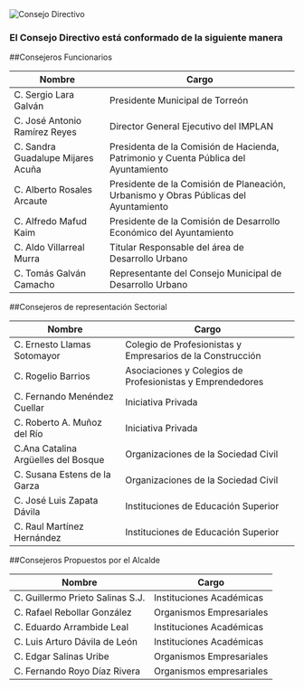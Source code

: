 
<img class="img-responsive contenido-imagen" src="integrantes/mesa.jpg" alt="Consejo Directivo">

### El Consejo Directivo está conformado de la siguiente manera

##Consejeros Funcionarios

Nombre                                     | Cargo
-------------------------------------------|------------------------------------------------------------------------------------
C. Sergio Lara Galván                      | Presidente Municipal de Torreón
C. José Antonio Ramírez Reyes              | Director General Ejecutivo del IMPLAN
C. Sandra Guadalupe Mijares Acuña          | Presidenta de la Comisión de Hacienda, Patrimonio y Cuenta Pública del Ayuntamiento
C. Alberto Rosales Arcaute                 | Presidente de la Comisión de Planeación, Urbanismo y Obras Públicas del Ayuntamiento
C. Alfredo Mafud Kaim                      | Presidente de la Comisión de Desarrollo Económico del Ayuntamiento
C. Aldo Villarreal Murra                   | Titular Responsable del área de Desarrollo Urbano
C. Tomás Galván Camacho                    | Representante del Consejo Municipal de Desarrollo Urbano

##Consejeros de representación Sectorial

Nombre                                     | Cargo
-------------------------------------------|------------------------------------------------------------------------------------
C. Ernesto Llamas Sotomayor                | Colegio de Profesionistas y Empresarios de la Construcción
C. Rogelio Barrios                         | Asociaciones y Colegios de Profesionistas y Emprendedores
C. Fernando Menéndez Cuellar               | Iniciativa Privada
C. Roberto A. Muñoz del Río                | Iniciativa Privada
C.Ana Catalina Argüelles del Bosque        | Organizaciones de la Sociedad Civil
C. Susana Estens de la Garza               | Organizaciones de la Sociedad Civil
C. José Luis Zapata Dávila                 | Instituciones de Educación Superior
C. Raul Martínez Hernández                 | Instituciones de Educación Superior

##Consejeros Propuestos por el Alcalde

Nombre                                     | Cargo
-------------------------------------------|------------------------------------------------------------------------------------
C. Guillermo Prieto Salinas S.J.           | Instituciones Académicas
C. Rafael Rebollar González                | Organismos Empresariales
C. Eduardo Arrambide Leal                  | Instituciones Académicas
C. Luis Arturo Dávila de León              | Instituciones Académicas
C. Edgar Salinas Uribe                     | Organismos Empresariales
C. Fernando Royo Díaz Rivera               | Organismos empresariales
